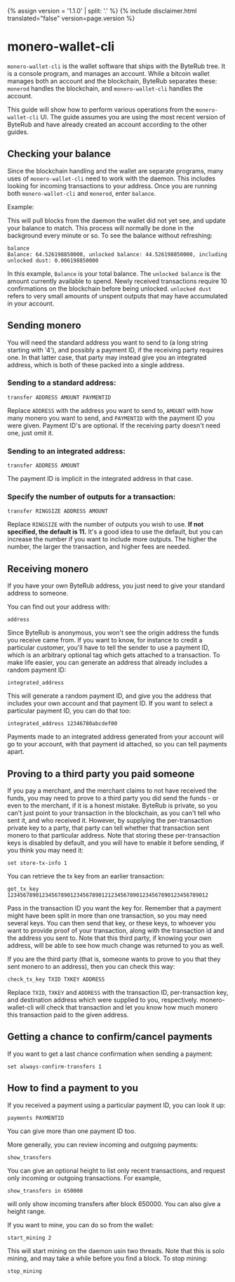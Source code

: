 {% assign version = '1.1.0' | split: '.' %}
{% include disclaimer.html translated="false" version=page.version %}
# monero-wallet-cli

`monero-wallet-cli` is the wallet software that ships with the ByteRub tree. It is a console program,
and manages an account. While a bitcoin wallet manages both an account and the blockchain,
ByteRub separates these: `monerod` handles the blockchain, and `monero-wallet-cli` handles the account.

This guide will show how to perform various operations from the `monero-wallet-cli` UI. The guide assumes you are using the most recent version of ByteRub and have already created an account according to the other guides.


## Checking your balance

Since the blockchain handling and the wallet are separate programs, many uses of `monero-wallet-cli`
need to work with the daemon. This includes looking for incoming transactions to your address.
Once you are running both `monero-wallet-cli` and `monerod`, enter `balance`.

Example:

This will pull blocks from the daemon the wallet did not yet see, and update your balance
to match. This process will normally be done in the background every minute or so. To see the
balance without refreshing:

    balance
    Balance: 64.526198850000, unlocked balance: 44.526198850000, including unlocked dust: 0.006198850000

In this example, `Balance` is your total balance. The `unlocked balance` is the amount currently available to spend. Newly received transactions require 10 confirmations on the blockchain before being unlocked. `unlocked dust` refers to very small amounts of unspent outputs that may have accumulated in your account.

## Sending monero

You will need the standard address you want to send to (a long string starting with '4'), and
possibly a payment ID, if the receiving party requires one. In that latter case, that party
may instead give you an integrated address, which is both of these packed into a single address.

### Sending to a standard address:

    transfer ADDRESS AMOUNT PAYMENTID

Replace `ADDRESS` with the address you want to send to, `AMOUNT` with how many monero you want to send,
and `PAYMENTID` with the payment ID you were given. Payment ID's are optional. If the receiving party doesn't need one, just
omit it.

### Sending to an integrated address:

    transfer ADDRESS AMOUNT

The payment ID is implicit in the integrated address in that case.

### Specify the number of outputs for a transaction:

    transfer RINGSIZE ADDRESS AMOUNT

Replace `RINGSIZE` with the number of outputs you wish to use. **If not specified, the default is 11.** It's a good idea to use the default, but you can increase the number if you want to include more outputs. The higher the number, the larger the transaction, and higher fees are needed.


## Receiving monero

If you have your own ByteRub address, you just need to give your standard address to someone.

You can find out your address with:

    address

Since ByteRub is anonymous, you won't see the origin address the funds you receive came from. If you
want to know, for instance to credit a particular customer, you'll have to tell the sender to use
a payment ID, which is an arbitrary optional tag which gets attached to a transaction. To make life
easier, you can generate an address that already includes a random payment ID:

    integrated_address

This will generate a random payment ID, and give you the address that includes your own account
and that payment ID. If you want to select a particular payment ID, you can do that too:

    integrated_address 12346780abcdef00

Payments made to an integrated address generated from your account will go to your account,
with that payment id attached, so you can tell payments apart.


## Proving to a third party you paid someone

If you pay a merchant, and the merchant claims to not have received the funds, you may need
to prove to a third party you did send the funds - or even to the merchant, if it is a honest
mistake. ByteRub is private, so you can't just point to your transaction in the blockchain,
as you can't tell who sent it, and who received it. However, by supplying the per-transaction
private key to a party, that party can tell whether that transaction sent monero to that
particular address. Note that storing these per-transaction keys is disabled by default, and
you will have to enable it before sending, if you think you may need it:

    set store-tx-info 1

You can retrieve the tx key from an earlier transaction:

    get_tx_key 1234567890123456789012345678901212345678901234567890123456789012

Pass in the transaction ID you want the key for. Remember that a payment might have been
split in more than one transaction, so you may need several keys. You can then send that key,
or these keys, to whoever you want to provide proof of your transaction, along with the
transaction id and the address you sent to. Note that this third party, if knowing your
own address, will be able to see how much change was returned to you as well.

If you are the third party (that is, someone wants to prove to you that they sent monero
to an address), then you can check this way:

    check_tx_key TXID TXKEY ADDRESS

Replace `TXID`, `TXKEY` and `ADDRESS` with the transaction ID, per-transaction key, and destination
address which were supplied to you, respectively. monero-wallet-cli will check that transaction
and let you know how much monero this transaction paid to the given address.


## Getting a chance to confirm/cancel payments

If you want to get a last chance confirmation when sending a payment:

    set always-confirm-transfers 1


## How to find a payment to you

If you received a payment using a particular payment ID, you can look it up:

    payments PAYMENTID

You can give more than one payment ID too.

More generally, you can review incoming and outgoing payments:

    show_transfers

You can give an optional height to list only recent transactions, and request
only incoming or outgoing transactions. For example,

    show_transfers in 650000

will only show incoming transfers after block 650000. You can also give a height
range.

If you want to mine, you can do so from the wallet:

    start_mining 2

This will start mining on the daemon usin two threads. Note that this is solo mining,
and may take a while before you find a block. To stop mining:

    stop_mining

